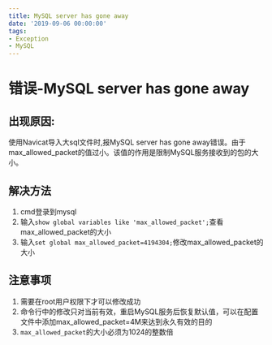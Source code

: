 ```yaml
---
title: MySQL server has gone away
date: '2019-09-06 00:00:00'
tags:
- Exception
- MySQL
---
```


# 错误-MySQL server has gone away

## 出现原因:

使用Navicat导入大sql文件时,报MySQL server has gone away错误。由于max_allowed_packet的值过小。该值的作用是限制MySQL服务接收到的包的大小。

## 解决方法

1. cmd登录到mysql
2. 输入`show global variables like 'max_allowed_packet';`查看max_allowed_packet的大小
3. 输入`set global max_allowed_packet=4194304;`修改max_allowed_packet的大小

## 注意事项

1. 需要在root用户权限下才可以修改成功
2. 命令行中的修改只对当前有效，重启MySQL服务后恢复默认值，可以在配置文件中添加max_allowed_packet=4M来达到永久有效的目的
3. `max_allowed_packet`的大小必须为1024的整数倍

